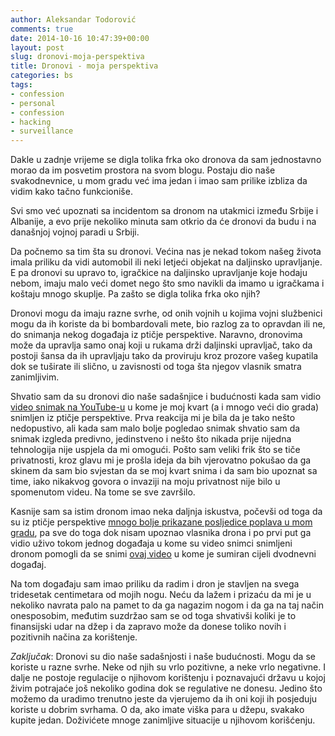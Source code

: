 ```yaml
---
author: Aleksandar Todorović
comments: true
date: 2014-10-16 10:47:39+00:00
layout: post
slug: dronovi-moja-perspektiva
title: Dronovi - moja perspektiva
categories: bs
tags:
- confession
- personal
- confession
- hacking
- surveillance
---
```


Dakle u zadnje vrijeme se digla tolika frka oko dronova da sam jednostavno morao da im posvetim prostora na svom blogu. Postaju dio naše svakodnevnice, u mom gradu već ima jedan i imao sam prilike izbliza da vidim kako tačno funkcioniše.

Svi smo već upoznati sa incidentom sa dronom na utakmici između Srbije i Albanije, a evo prije nekoliko minuta sam otkrio da će dronovi da budu i na današnjoj vojnoj paradi u Srbiji.

Da počnemo sa tim šta su dronovi. Većina nas je nekad tokom našeg života imala priliku da vidi automobil ili neki letjeći objekat na daljinsko upravljanje. E pa dronovi su upravo to, igračkice na daljinsko upravljanje koje hodaju nebom, imaju malo veći domet nego što smo navikli da imamo u igračkama i koštaju mnogo skuplje. Pa zašto se digla tolika frka oko njih?

Dronovi mogu da imaju razne svrhe, od onih vojnih u kojima vojni službenici mogu da ih koriste da bi bombardovali mete, bio razlog za to opravdan ili ne, do snimanja nekog događaja iz ptičje perspektive. Naravno, dronovima može da upravlja samo onaj koji u rukama drži daljinski upravljač, tako da postoji šansa da ih upravljaju tako da proviruju kroz prozore vašeg kupatila dok se tuširate ili slično,  u zavisnosti od toga šta njegov vlasnik smatra zanimljivim.

Shvatio sam da su dronovi dio naše sadašnjice i budućnosti kada sam vidio [video snimak na YouTube-u](https://www.youtube.com/watch?v=f4WGhr9V_dI) u kome je moj kvart (a i mnogo veći dio grada) snimljen iz ptičje perspektive. Prva reakcija mi je bila da je tako nešto nedopustivo, ali kada sam malo bolje pogledao snimak shvatio sam da snimak izgleda predivno, jedinstveno i nešto što nikada prije nijedna tehnologija nije uspjela da mi omogući. Pošto sam veliki frik što se tiče privatnosti, kroz glavu mi je prošla ideja da bih vjerovatno pokušao da ga skinem da sam bio svjestan da se moj kvart snima i da sam bio upoznat sa time, iako nikakvog govora o invaziji na moju privatnost nije bilo u spomenutom videu. Na tome se sve završilo.

Kasnije sam sa istim dronom imao neka daljnja iskustva, počevši od toga da su iz ptičje perspektive [mnogo bolje prikazane posljedice poplava u mom gradu](https://www.youtube.com/watch?v=_2e5HqrjJBA), pa sve do toga dok nisam upoznao vlasnika drona i po prvi put ga vidio uživo tokom jednog događaja u kome su video snimci snimljeni dronom pomogli da se snimi [ovaj video](http://vimeo.com/100238916) u kome je sumiran cijeli dvodnevni događaj.

Na tom događaju sam imao priliku da radim i dron je stavljen na svega tridesetak centimetara od mojih nogu. Neću da lažem i prizaću da mi je u nekoliko navrata palo na pamet to da ga nagazim nogom i da ga na taj način onesposobim, međutim suzdržao sam se od toga shvativši koliki je to finansijski udar na džep i da zapravo može da donese toliko novih i pozitivnih načina za korištenje.

_Zaključak_: Dronovi su dio naše sadašnjosti i naše budućnosti. Mogu da se koriste u razne svrhe. Neke od njih su vrlo pozitivne, a neke vrlo negativne. I dalje ne postoje regulacije o njihovom korištenju i poznavajući državu u kojoj živim potrajaće još nekoliko godina dok se regulative ne donesu. Jedino što možemo da uradimo trenutno jeste da vjerujemo da ih oni koji ih posjeduju koriste u dobrim svrhama. O da, ako imate viška para u džepu, svakako kupite jedan. Doživićete mnoge zanimljive situacije u njihovom korišćenju.
